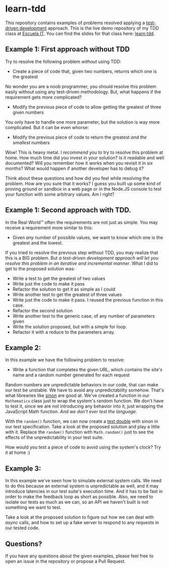 # learn-tdd

This repository contains examples of problems resolved applying a [test-driven development](http://martinfowler.com/bliki/TestDrivenDevelopment.html) approach. This is the live demo repository of my TDD class at [Escuela IT](http://escuela.it/). You can find the slides for that class here: [learn tdd](http://slides.com/danieldelacruzcalvo/deck-3).

## Example 1: First approach without TDD

Try to resolve the following problem *without* using TDD:

* Create a piece of code that, given two numbers, returns which one is the greatest

No wonder you are a noob programmer, you should resolve this problem easily without using any test-driven methodology. But, what happens if the requirement gets more complicated?

* Modify the previous piece of code to allow getting the greatest of three given numbers

You only have to handle one more parameter, but the solution is way more complicated. But it can be even whorse:

* Modify the previous piece of code to return the greatest *and the smallest* numbers

Wow! This is heavy metal. I *recommend* you to try to resolve this problem at home. How much time did you invest in your solution? Is it readable and well documented? Will you remember how it works when you revisit it in six months? What would happen if another developer has to debug it? 

Think about these questions and how did you feel while resolving the problem. How are you sure that it works? I guess you built up some kind of proving ground or sandbox in a web page or in the Node.JS console to test your function with some arbitrary values. Am I right?

## Example 1: Second approach with TDD.

In the Real World™ often the requirements are not just as simple. You may receive a requirement more similar to this:

* Given *any* number of possible values, we want to know which one is the greatest and the lowest.

If you tried to resolve the previous step without TDD, you may realize that this is a BIG problem. But *a test-driven development approach will let you resolve this problem in an iterative and incremental manner*. What I did to get to the proposed solution was:

- Write a test to get the greatest of two values
- Write just the code to make it pass
- Refactor the solution to get it as simple as I could
- Write another test to get the greatest of three values
- Write just the code to make it pass. I reused the previous function in this case.
- Refactor the second solution
- Write another test to the generic case, of any number of parameters given
- Write the solution proposed, but with a simple for loop.
- Refactor it with a reduce to the parameters array.

## Example 2:

In this example we have the following problem to resolve:

- Write a function that completes the given URL, which contains the site's name and a random number generated for each request

Random numbers are unpredictable behaviors in our code, that can make our test be unstable. We have to avoid any unpredictability somehow. That's what librearies like [sinon](http://sinonjs.org/) are good at. We've created a function in our `Mathematics` class just to wrap the system's random function. We don't have to test it, since we are not introducing any behavior into it, just wrapping the JavaScript Math function. *And we don't ever test the language*. 

With the `random()` function, we can now create a [test double](http://www.martinfowler.com/bliki/TestDouble.html) with sinon in our test specification. Take a look at the proposed solution and play a little with it. Replace the `random()` function with `Math.random()` just to see the effects of the unpredictability in your test suite.

How would you test a piece of code to avoid using the system's clock? Try it at home :)

## Example 3:

In this example we've seen how to simulate external system calls. We need to do this because an external system is unpredictable as well, and it may introduce latencies in our test suite's execution time. And it has to be fast in order to make the feedback loop as short as possible. Also, we need to isolate our tests as much as we can, so an API we haven't built is not something we want to test.

Take a look at the proposed solution to figure out how we can deal with *async* calls, and how to set up a fake server to respond to any requests in our tested code.

## Questions?

If you have any questions about the given examples, please feel free to open an issue in the repository or propose a Pull Request.


